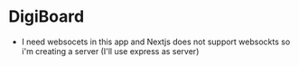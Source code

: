 # DigiBoard

- I need websocets in this app and Nextjs does not support websockts so i'm creating a server (I'll use express as server) 